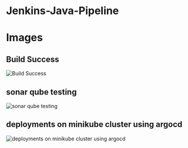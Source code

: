 # Jenkins-Java-Pipeline

# Images

## Build Success
![Build Success](https://github.com/user-attachments/assets/3fb707a0-45fb-4cef-9e8f-6205477df227)

## sonar qube testing
![sonar qube testing](https://github.com/user-attachments/assets/7998a98d-a02f-49f0-a2e9-61ffcb0110bd)

## deployments on minikube cluster using argocd
![deployments on minikube cluster using argocd](https://github.com/user-attachments/assets/0d14fc6f-c45f-402b-a37a-abf6e04578ec)
